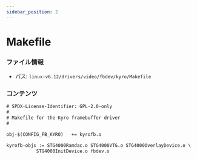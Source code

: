 ```yaml
---
sidebar_position: 2
---
```

# Makefile

### ファイル情報

- パス: `linux-v6.12/drivers/video/fbdev/kyro/Makefile`

### コンテンツ

```txt
# SPDX-License-Identifier: GPL-2.0-only
#
# Makefile for the Kyro framebuffer driver
#

obj-$(CONFIG_FB_KYRO)	+= kyrofb.o

kyrofb-objs	:= STG4000Ramdac.o STG4000VTG.o STG4000OverlayDevice.o \
		   STG4000InitDevice.o fbdev.o

```
